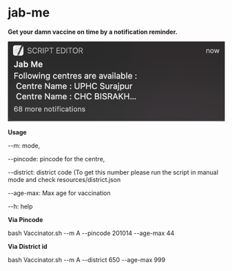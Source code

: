 # jab-me
**Get your damn vaccine on time by a notification reminder.**

![NOTIF_EX](https://github.com/gauravat16/jab-me/blob/master/screenshots/notif-ex.png)

**Usage**

--m: mode,

--pincode: pincode for the centre,

--district: district code (To get this number please run the script in manual mode and check resources/district.json

--age-max: Max age for vaccination

--h: help



**Via Pincode**

bash  Vaccinator.sh --m A --pincode 201014 --age-max 44

**Via District id**

bash  Vaccinator.sh --m A --district 650 --age-max 999



